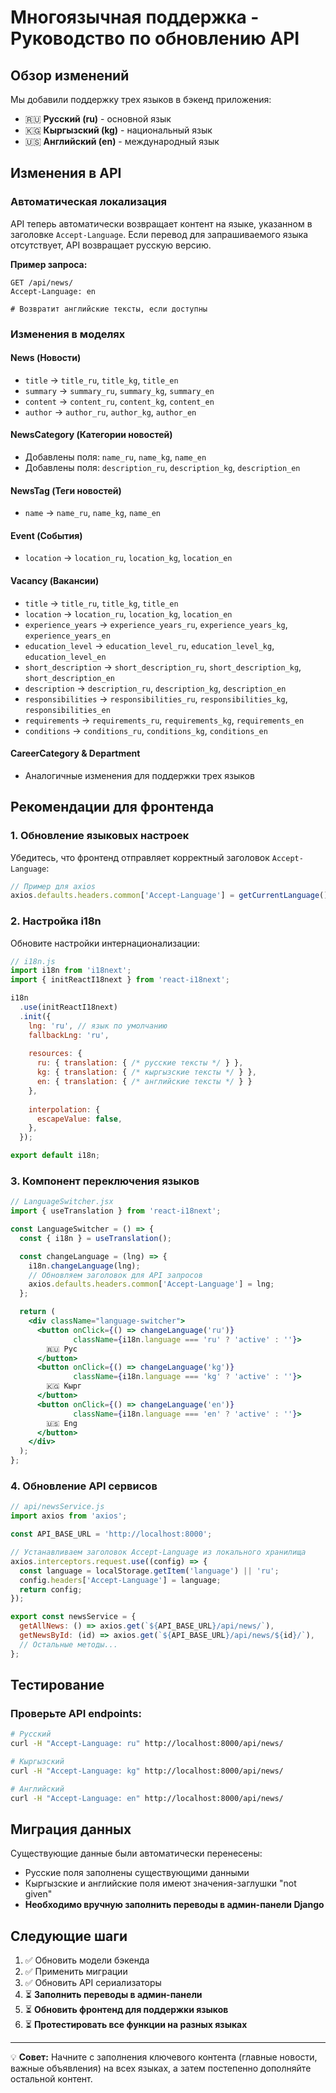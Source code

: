# Многоязычная поддержка - Руководство по обновлению API

## Обзор изменений

Мы добавили поддержку трех языков в бэкенд приложения:
- 🇷🇺 **Русский (ru)** - основной язык
- 🇰🇬 **Кыргызский (kg)** - национальный язык  
- 🇺🇸 **Английский (en)** - международный язык

## Изменения в API

### Автоматическая локализация

API теперь автоматически возвращает контент на языке, указанном в заголовке `Accept-Language`. Если перевод для запрашиваемого языка отсутствует, API возвращает русскую версию.

**Пример запроса:**
```http
GET /api/news/
Accept-Language: en

# Возвратит английские тексты, если доступны
```

### Изменения в моделях

#### News (Новости)
- `title` → `title_ru`, `title_kg`, `title_en`
- `summary` → `summary_ru`, `summary_kg`, `summary_en`
- `content` → `content_ru`, `content_kg`, `content_en`
- `author` → `author_ru`, `author_kg`, `author_en`

#### NewsCategory (Категории новостей)
- Добавлены поля: `name_ru`, `name_kg`, `name_en`
- Добавлены поля: `description_ru`, `description_kg`, `description_en`

#### NewsTag (Теги новостей)
- `name` → `name_ru`, `name_kg`, `name_en`

#### Event (События)
- `location` → `location_ru`, `location_kg`, `location_en`

#### Vacancy (Вакансии)
- `title` → `title_ru`, `title_kg`, `title_en`
- `location` → `location_ru`, `location_kg`, `location_en`
- `experience_years` → `experience_years_ru`, `experience_years_kg`, `experience_years_en`
- `education_level` → `education_level_ru`, `education_level_kg`, `education_level_en`
- `short_description` → `short_description_ru`, `short_description_kg`, `short_description_en`
- `description` → `description_ru`, `description_kg`, `description_en`
- `responsibilities` → `responsibilities_ru`, `responsibilities_kg`, `responsibilities_en`
- `requirements` → `requirements_ru`, `requirements_kg`, `requirements_en`
- `conditions` → `conditions_ru`, `conditions_kg`, `conditions_en`

#### CareerCategory & Department
- Аналогичные изменения для поддержки трех языков

## Рекомендации для фронтенда

### 1. Обновление языковых настроек

Убедитесь, что фронтенд отправляет корректный заголовок `Accept-Language`:

```javascript
// Пример для axios
axios.defaults.headers.common['Accept-Language'] = getCurrentLanguage(); // 'ru', 'kg', или 'en'
```

### 2. Настройка i18n

Обновите настройки интернационализации:

```javascript
// i18n.js
import i18n from 'i18next';
import { initReactI18next } from 'react-i18next';

i18n
  .use(initReactI18next)
  .init({
    lng: 'ru', // язык по умолчанию
    fallbackLng: 'ru',
    
    resources: {
      ru: { translation: { /* русские тексты */ } },
      kg: { translation: { /* кыргызские тексты */ } },
      en: { translation: { /* английские тексты */ } }
    },
    
    interpolation: {
      escapeValue: false,
    },
  });

export default i18n;
```

### 3. Компонент переключения языков

```jsx
// LanguageSwitcher.jsx
import { useTranslation } from 'react-i18next';

const LanguageSwitcher = () => {
  const { i18n } = useTranslation();

  const changeLanguage = (lng) => {
    i18n.changeLanguage(lng);
    // Обновляем заголовок для API запросов
    axios.defaults.headers.common['Accept-Language'] = lng;
  };

  return (
    <div className="language-switcher">
      <button onClick={() => changeLanguage('ru')} 
              className={i18n.language === 'ru' ? 'active' : ''}>
        🇷🇺 Рус
      </button>
      <button onClick={() => changeLanguage('kg')} 
              className={i18n.language === 'kg' ? 'active' : ''}>
        🇰🇬 Кырг
      </button>
      <button onClick={() => changeLanguage('en')} 
              className={i18n.language === 'en' ? 'active' : ''}>
        🇺🇸 Eng
      </button>
    </div>
  );
};
```

### 4. Обновление API сервисов

```javascript
// api/newsService.js
import axios from 'axios';

const API_BASE_URL = 'http://localhost:8000';

// Устанавливаем заголовок Accept-Language из локального хранилища
axios.interceptors.request.use((config) => {
  const language = localStorage.getItem('language') || 'ru';
  config.headers['Accept-Language'] = language;
  return config;
});

export const newsService = {
  getAllNews: () => axios.get(`${API_BASE_URL}/api/news/`),
  getNewsById: (id) => axios.get(`${API_BASE_URL}/api/news/${id}/`),
  // Остальные методы...
};
```

## Тестирование

### Проверьте API endpoints:

```bash
# Русский
curl -H "Accept-Language: ru" http://localhost:8000/api/news/

# Кыргызский  
curl -H "Accept-Language: kg" http://localhost:8000/api/news/

# Английский
curl -H "Accept-Language: en" http://localhost:8000/api/news/
```

## Миграция данных

Существующие данные были автоматически перенесены:
- Русские поля заполнены существующими данными
- Кыргызские и английские поля имеют значения-заглушки "not given"
- **Необходимо вручную заполнить переводы в админ-панели Django**

## Следующие шаги

1. ✅ Обновить модели бэкенда
2. ✅ Применить миграции  
3. ✅ Обновить API сериализаторы
4. ⏳ **Заполнить переводы в админ-панели**
5. ⏳ **Обновить фронтенд для поддержки языков**
6. ⏳ **Протестировать все функции на разных языках**

---

💡 **Совет:** Начните с заполнения ключевого контента (главные новости, важные объявления) на всех языках, а затем постепенно дополняйте остальной контент.
